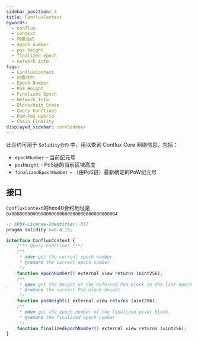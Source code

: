 ```yaml
---
sidebar_position: 4
title: ConfluxContext
eywords:
  - conflux
  - context
  - 内置合约
  - epoch number
  - pos height
  - finalized epoch
  - network info
tags:
  - ConfluxContext
  - 内置合约
  - Epoch Number
  - PoS Height
  - Finalized Epoch
  - Network Info
  - Blockchain State
  - Query Functions
  - PoW-PoS Hybrid
  - Chain Finality
displayed_sidebar: coreSidebar
---
```


此合约可用于 `Solidity合约` 中，用以查询 Conflux Core 网络信息，包括：

- `epochNumber` - 当前纪元号
- `posHeight` - PoS链的当前区块高度
- `finalizedEpochNumber` - （由PoS链）最新确定的PoW纪元号

## 接口

`ConfluxContext`的hex40合约地址是`0x0888000000000000000000000000000000000004`

```js
// SPDX-License-Identifier: MIT
pragma solidity >=0.4.15;

interface ConfluxContext {
    /*** Query Functions ***/
    /**
     * @dev get the current epoch number
     * @return the current epoch number
     */
    function epochNumber() external view returns (uint256);
    /**
     * @dev get the height of the referred PoS block in the last epoch
`    * @return the current PoS block height
     */
    function posHeight() external view returns (uint256);
    /**
     * @dev get the epoch number of the finalized pivot block.
     * @return the finalized epoch number
     */
    function finalizedEpochNumber() external view returns (uint256);
}
```
